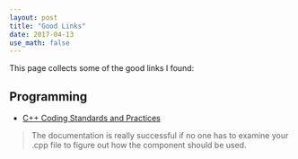 ```yaml
---
layout: post
title: "Good Links"
date: 2017-04-13
use_math: false
---
```


<p> This page collects some of the good links I found:</p>

## Programming
* [C++ Coding Standards and Practices](http://www.yolinux.com/TUTORIALS/LinuxTutorialC++CodingStyle.html)
> The documentation is really successful if no one has to examine your .cpp file to figure out how the component should be used.

